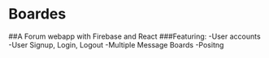 # Boardes
##A Forum webapp with Firebase and React
###Featuring:
-User accounts
-User Signup, Login, Logout
-Multiple Message Boards
-Positng
